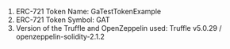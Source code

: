 1) ERC-721 Token Name: GaTestTokenExample
2) ERC-721 Token Symbol: GAT
3) Version of the Truffle and OpenZeppelin used: Truffle v5.0.29 / openzeppelin-solidity-2.1.2
